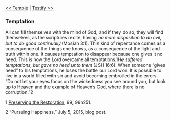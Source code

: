 [<< Temple](Temple.md)  |  [Testify >>](Testify.md)

### Temptation
All can fill themselves with the mind of God, and if they do so, they will find themselves, as the scriptures recite, having *no more disposition to do evil, but to do good continually* (Mosiah 3:1). This kind of repentance comes as a consequence of the things one knows, as a consequence of the light and truth within one. It causes temptation to disappear because one gives it no heed. This is how the Lord overcame all temptations.1*He suffered temptations, but gave no heed unto them* (JSH 16:6). When someone “gives heed” to his temptations, he loses the battle our Lord won. It is possible to live in a world filled with sin and avoid becoming embroiled in the errors. “Do not let your eyes focus on the wickedness you see around you, but look up to Heaven and the example of Heaven’s God, where there is no corruption.”2



1
[Preserving the Restoration](#), 99, 99n251.


2 “Pursuing Happiness,” July 5, 2015, blog post.